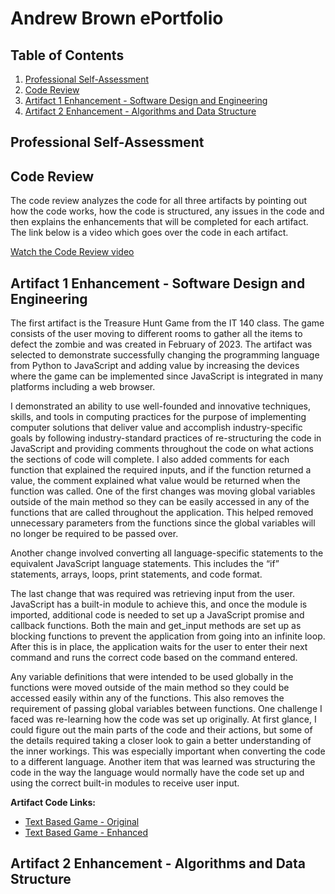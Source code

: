 # Andrew Brown ePortfolio
## Table of Contents
1. <a href="#proSelf">Professional Self-Assessment</a>
2. <a href="#codeReview">Code Review</a>
3. <a href="#art1">Artifact 1 Enhancement - Software Design and Engineering</a>
4. <a href="#art2">Artifact 2 Enhancement - Algorithms and Data Structure</a>

<h2 id="proSelf">Professional Self-Assessment</h2>

<h2 id="codeReview">Code Review</h2>
<p>The code review analyzes the code for all three artifacts by pointing out how the code works, how the code is structured, any issues in the code and then explains the enhancements that will be completed for each artifact. The link below is a video which goes over the code in each artifact.</p>
<p><a href="https://youtu.be/UgWmZtTRz2I" target="_blank">Watch the Code Review video</a></p>

<h2 id="art1">Artifact 1 Enhancement - Software Design and Engineering</h2>
The first artifact is the Treasure Hunt Game from the IT 140 class. The game consists of the user moving to different rooms to gather all the items to defect the zombie and was created in February of 2023. The artifact was selected to demonstrate successfully changing the programming language from Python to JavaScript and adding value by increasing the devices where the game can be implemented since JavaScript is integrated in many platforms including a web browser. 

I demonstrated an ability to use well-founded and innovative techniques, skills, and tools in computing practices for the purpose of implementing computer solutions that deliver value and accomplish industry-specific goals by following industry-standard practices of re-structuring the code in JavaScript and providing comments throughout the code on what actions the sections of code will complete. I also added comments for each function that explained the required inputs, and if the function returned a value, the comment explained what value would be returned when the function was called. 
One of the first changes was moving global variables outside of the main method so they can be easily accessed in any of the functions that are called throughout the application. This helped removed unnecessary parameters from the functions since the global variables will no longer be required to be passed over.

Another change involved converting all language-specific statements to the equivalent JavaScript language statements. This includes the “if” statements, arrays, loops, print statements, and code format. 

The last change that was required was retrieving input from the user. JavaScript has a built-in module to achieve this, and once the module is imported, additional code is needed to set up a JavaScript promise and callback functions. Both the main and get_input methods are set up as blocking functions to prevent the application from going into an infinite loop. After this is in place, the application waits for the user to enter their next command and runs the correct code based on the command entered.

Any variable definitions that were intended to be used globally in the functions were moved outside of the main method so they could be accessed easily within any of the functions. This also removes the requirement of passing global variables between functions.
One challenge I faced was re-learning how the code was set up originally. At first glance, I could figure out the main parts of the code and their actions, but some of the details required taking a closer look to gain a better understanding of the inner workings. This was especially important when converting the code to a different language. Another item that was learned was structuring the code in the way the language would normally have the code set up and using the correct built-in modules to receive user input.

**Artifact Code Links:**
- [Text Based Game - Original](https://github.com/andrewbrown-snhu/andrewbrown-snhu.github.io/blob/d1033e1d345ebc86b00b9b674eb6ab21347dfe00/artifact1/TextBasedGame-original.py)
- [Text Based Game - Enhanced](https://github.com/andrewbrown-snhu/andrewbrown-snhu.github.io/blob/d1033e1d345ebc86b00b9b674eb6ab21347dfe00/artifact1/TextBasedGame-enhanced.js)


<h2 id="art2">Artifact 2 Enhancement - Algorithms and Data Structure</h2>
